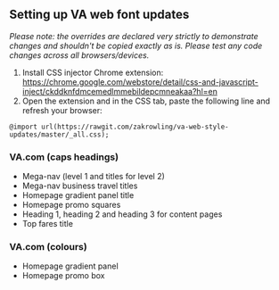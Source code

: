 ## Setting up VA web font updates
*Please note: the overrides are declared very strictly to demonstrate changes and shouldn't be copied exactly as is. Please test any code changes across all browsers/devices.*

1. Install CSS injector Chrome extension: https://chrome.google.com/webstore/detail/css-and-javascript-inject/ckddknfdmcemedlmmebildepcmneakaa?hl=en
2. Open the extension and in the CSS tab, paste the following line and refresh your browser:

`
@import url(https://rawgit.com/zakrowling/va-web-style-updates/master/_all.css);
`
### VA.com (caps headings)
* Mega-nav (level 1 and titles for level 2)
* Mega-nav business travel titles
* Homepage gradient panel title
* Homepage promo squares
* Heading 1, heading 2 and heading 3 for content pages
* Top fares title

### VA.com (colours)
* Homepage gradient panel
* Homepage promo box
